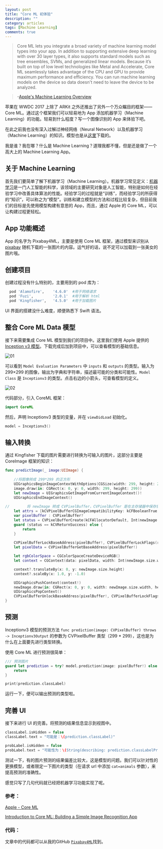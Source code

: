 ```yaml
---
layout: post
title: "Core ML 初体验"
description: ""
category: articles
tags: [Machine Learning]
comments: true
---
```



> Core ML lets you integrate a broad variety of machine learning model types into your app. In addition to supporting extensive deep learning with over 30 layer types, it also supports standard models such as tree ensembles, SVMs, and generalized linear models. Because it’s built on top of low level technologies like Metal and Accelerate, Core ML seamlessly takes advantage of the CPU and GPU to provide maximum performance and efficiency. You can run machine learning models on the device so data doesn't need to leave the device to be analyzed.

> -[Apple's Machine Learning Overview](https://developer.apple.com/machine-learning/)

苹果在 WWDC 2017 上除了 ARKit 之外还推出了另外一个万众瞩目的框架——Core ML。通过这个框架我们可以轻易地为 App 添加机器学习（Machine Learning）的功能。轻易到什么程度？写一个图像识别的 App 来体验下吧。

在此之前我也没有深入过解过神经网络（Neural Network）以及机器学习（Machine Learning）的知识。模型也是从[这里](https://coreml.store/)下载的。

我是谁？我在哪？什么是 Machine Learning？道理我都不懂，但是还是做了一个高大上的 Machine Learning App。

## 关于 Machine Learning

首先我们要简单了解下机器学习（Machine Learning）。机器学习常见定义：[机器学习](https://zh.wikipedia.org/wiki/%E6%9C%BA%E5%99%A8%E5%AD%A6%E4%B9%A0)是一门人工智能的科学，该领域的主要研究对象是人工智能，特别是如何在经验学习中改善具体算法的性能。经验学习的过程就是“训练”，而经验学习的所获得的“知识”，可以称之为“模型”。训练和建立模型的方法和过程比较复杂，但目前我们的目标是先使用模型构建有意思的 App，而且，通过 Apple 的 Core ML，可以让构建过程更轻松。

## App 功能概述

App 的名字为 Pixabay4ML，主要是使用 Core ML 框架，通过模型来识别从 [pixabay](https://pixabay.com/) 随机下载的一张图片的内容。运气好的话，说不定可以加载到一张美女的图片哦。

## 创建项目

创建过程没有什么特别的，主要用到的 pod 库为：

```ruby
  pod 'Alamofire',    '4.6.0'  #用于网络请求
  pod 'Fuzi',         '2.0.1'  #用于解析 html
  pod 'Kingfisher',   '4.5.0'  #用于加载图片
```

UI 界面的搭建没什么难度，顺便熟悉下 Swift 语法。

## 整合 Core ML Data 模型

接下来需要集成 Core ML 模型到我们的项目中。这里我们使用 Apple 提供的 [Inception v3 模型](https://docs-assets.developer.apple.com/coreml/models/Inceptionv3.mlmodel)。下载完成后加到项目中，可以查看模型的基础信息。

![01](https://tonyh2021.github.io/images/20171206-coreml-01/01.png)

可以看到 `Model Evaluation Parameters` 中 `inputs` 和 `outputs` 的类型。输入为 299×299 的图像，输出为字典和字符串，描述最可能的分类和可能性。`Model Class` 是 `Inceptionv3` 的类型。点击右边的小箭头，可查看模型的定义。

![02](https://tonyh2021.github.io/images/20171206-coreml-01/02.png)

代码部分，引入 CoreML 框架：

```swift
import CoreML
```

然后，声明 Inceptionv3 类型的变量，并在 `viewDidLoad` 初始化。

```swift
model = Inceptionv3()
```

## 输入转换

通过 Kingfisher 下载的图片需要进行转换为可输入的图片，这部分主要是 CoreImage 框架的知识：

```swift
func predictImage(_ image:UIImage) {
    
    //将图像转成 299*299 的正方形
    UIGraphicsBeginImageContextWithOptions(CGSize(width: 299, height: 299), true, 2.0)
    image.draw(in: CGRect(x: 0, y: 0, width: 299, height: 299))
    let newImage = UIGraphicsGetImageFromCurrentImageContext()!
    UIGraphicsEndImageContext()
    
//        将 newImage 转成 CVPixelBuffer，CVPixelBuffer 是在主存储器中保存像素的图像缓冲区，由于CV开头，所以它是属于 CoreVideo 模块的。
    let attrs = [kCVPixelBufferCGImageCompatibilityKey: kCFBooleanTrue, kCVPixelBufferCGBitmapContextCompatibilityKey: kCFBooleanTrue] as CFDictionary
    var pixelBuffer : CVPixelBuffer?
    let status = CVPixelBufferCreate(kCFAllocatorDefault, Int(newImage.size.width), Int(newImage.size.height), kCVPixelFormatType_32ARGB, attrs, &pixelBuffer)
    guard (status == kCVReturnSuccess) else {
        return
    }
    
    CVPixelBufferLockBaseAddress(pixelBuffer!, CVPixelBufferLockFlags(rawValue: 0))
    let pixelData = CVPixelBufferGetBaseAddress(pixelBuffer!)

    let rgbColorSpace = CGColorSpaceCreateDeviceRGB()
    let context = CGContext(data: pixelData, width: Int(newImage.size.width), height: Int(newImage.size.height), bitsPerComponent: 8, bytesPerRow: CVPixelBufferGetBytesPerRow(pixelBuffer!), space: rgbColorSpace, bitmapInfo: CGImageAlphaInfo.noneSkipFirst.rawValue) //3

    context?.translateBy(x: 0, y: newImage.size.height)
    context?.scaleBy(x: 1.0, y: -1.0)

    UIGraphicsPushContext(context!)
    newImage.draw(in: CGRect(x: 0, y: 0, width: newImage.size.width, height: newImage.size.height))
    UIGraphicsPopContext()
    CVPixelBufferUnlockBaseAddress(pixelBuffer!, CVPixelBufferLockFlags(rawValue: 0))
}
```

## 预测

Inceptionv3 模型的预测方法 `func prediction(image: CVPixelBuffer) throws -> Inceptionv3Output` 的参数为 CVPixelBuffer 类型（299 * 299），这也是为什么在上面要先进行类型转换。

使用 Core ML 进行预测很简单：

```swift
/// 预测图片
guard let prediction = try? model.prediction(image: pixelBuffer!) else {
    return
}

print(prediction.classLabel)
```

运行一下，便可以输出预测的类型啦。

## 完善 UI

接下来进行 UI 的完善。将预测的结果信息显示到视图中。

```swift
classLabel.isHidden = false
classLabel.text = "可能是：\(prediction.classLabel)"

probLabel.isHidden = false
probLabel.text = "可能性为：\(String(describing: prediction.classLabelProbs[prediction.classLabel]!.description))"
```

测试一下，有的图片预测的结果偏差比较大，这是模型的问题。我们可以针对性的更换模型，或者限定一下图片的类型（在请求 url 中添加 `cat=animals` 参数），来提高预测的准确性。

感觉只写了几句代码就已经把机器学习功能实现了呢。

### 参考：

[Apple - Core ML](https://developer.apple.com/documentation/coreml)

[Introduction to Core ML: Building a Simple Image Recognition App](https://www.appcoda.com/coreml-introduction/)

### 代码：
文章中的代码都可以从我的GitHub [`Pixabay4ML`](https://github.com/tonyh2021/Pixabay4ML)找到。


